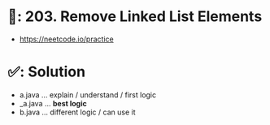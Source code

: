 # 📄: 203. Remove Linked List Elements

<!-- - (0_asdf) :- https://github.com/withrvr/DSA-Final-450-Sheet -->
<!-- - level 1 day 0:- https://leetcode.com/study-plan/leetcode-75/ -->
- https://neetcode.io/practice
<!-- - https://www.techinterviewhandbook.org/grind75?weeks=26&hours=40 -->

# ✅: Solution

- a.java ... explain / understand / first logic
- _a.java ... **best logic**
- b.java ... different logic / can use it
